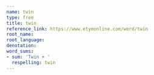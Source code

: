 ```yaml
---
name: twin
type: free
title: twin
reference_link: https://www.etymonline.com/word/twin
root_name: 
root_language: 
denotation: 
word_sums:
- sum: 'Twin + '
  respelling: twin
---
```


